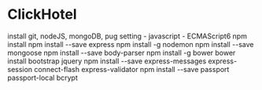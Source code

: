# ClickHotel
install git, nodeJS, mongoDB, pug
setting - javascript - ECMAScript6
npm install
npm install --save express
npm install -g nodemon
npm install --save mongoose
npm install --save body-parser
npm install -g bower
bower install bootstrap jquery
npm install --save express-messages express-session connect-flash express-validator
npm install --save passport passport-local bcrypt

